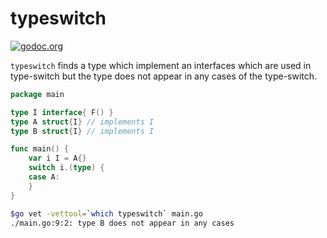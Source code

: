 # typeswitch

[![godoc.org][godoc-badge]][godoc]

`typeswitch` finds a type which implement an interfaces which are used in type-switch but the type does not appear in any cases of the type-switch.

```go
package main

type I interface{ F() }
type A struct{I} // implements I
type B struct{I} // implements I

func main() {
	var i I = A{}
	switch i.(type) {
	case A:
	}
}
```

```sh
$go vet -vettool=`which typeswitch` main.go
./main.go:9:2: type B does not appear in any cases
```

<!-- links -->
[godoc]: https://godoc.org/github.com/gostaticanalysis/typeswitch
[godoc-badge]: https://img.shields.io/badge/godoc-reference-4F73B3.svg?style=flat-square&label=%20godoc.org
